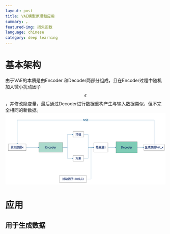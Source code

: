 ```yaml
---
layout: post
title: VAE模型原理和应用
summary: 。
featured-img: 损失函数
language: chinese 
category: deep learning
---
```


# 基本架构
由于VAE的本质是由Encoder 和Decoder两部分组成，且在Encoder过程中随机加入微小扰动因子$$\epsilon$$，并修改隐变量，最后通过Decoder进行数据重构产生与输入数据类似，但不完全相同的新数据。
![image25](/assets/img/post_img/25.png)
# 应用
## 用于生成数据

